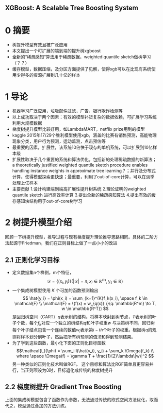 ## XGBoost: A Scalable Tree Boosting System
# 0 摘要
- 树提升模型有效且被广泛应用
- 本文提出一个可扩展的端到端的提升树xgboost
- 全新的“稀疏感知“算法用于稀疏数据，weighted quantile sketch做树学习（？？）
- 缓存模型，数据压缩，及分区方面提供了见解，使得xgb可以在比现有系统使用少得多的资源扩展到几十亿的样本

# 1 导论
- 机器学习广泛应用，垃圾邮件过滤，广告，银行欺诈检测等
- 以上成功取决于两个因素：有效的模型补货复杂的数据依赖，可扩展学习系统利用大规模数据
- 梯度树提升模型比较好用，如LambdaMART，netflix prize用到的模型
- kaggle 2015年17/29个胜利模型使用xgb，涵盖的比赛有销售预测，高能物理现象分类，用户行为预测，运动监测，点击预估等
- 最重要的因素，扩展性，该系统10倍快于现存的单机系统，可以扩展到10亿样本级
- 扩展性取决于几个重要的系统和算法优化。包括新的处理稀疏数据的新算法； a theoretically justified weighted quantile sketch procedure enables handling instance weights in approximate tree learning？；并行及分布式计算，使得模型探索更快速；最重要，利用了out-of-core计算，可以在淡季处理上亿样本
- 主要贡献
1.设计构建端到端高扩展性提升树系统
2.理论证明的weighted quantile sketch 进行高效率计算
3.提出全新的稀疏感知算法
4.提出有效的缓存感知块结构用于out-of-core树学习

# 2 树提升模型介绍
回顾一下树提升模型，推导过程与现有梯度提升理论推导思路相同。具体的二阶方法起源于Friedman，我们在正则目标上做了一点小小的改进

## 2.1 正则化学习目标
- 定义数据集n个样例，m个特征，
$$
\mathcal{D} = \{(x_i, y_i)\} (|\mathcal{D}| = n, x_i \in  \mathbb{R^m, y_i \in \mathbb{R}})
$$
- 一个集成树模型使用 $K$ 个可加的函数预测输出
$$
\hat{y_i} = \phi(x_i) = \sum_{k=1}^{K}f_k(x_i), \space f_k \in \mathcal{F} \\
\mathcal{F} = \{f(x) = w_{q(x)} \}(q: \mathbb{R^m} \to T, w \in \mathbb{R^T})
$$是回归树空间（CART）$q$表示树的结构，将样本映射到树节点，$T$表示树的叶子个数，每个$f_k$对应一个独立的树结构$q$和叶子权重$w$
与决策树不同，回归树每个叶子结点包含一个连续的数值$w_i$表示第$i-th$个叶子的权重。根据树$q$的规则将样本划分到叶子，然后把所有树预测的值求和得到预测结果。
- 为了学到这些函数，最小化下面的正则化目标函数
$$\mathcal{L}(\phi) = \sum_i l(\hat{y_i}, y_i) + \sum_k \Omega(f_k) \\
where \space \Omega(f) = \gamma T + \frac{1}{2}\lambda\|w\|^2
$$
另一种类似的正则化技术叫做RGF。 这个目标和算法比RGF简单且更容易并行，当正则项设为0时，目标退化成传统的梯度树提升

## 2.2 梯度树提升 Gradient Tree Boosting
上面的集成树模型包含了函数作为参数，无法通过传统的欧式空间方法优化，取而代之，模型通过叠加的方法训练。